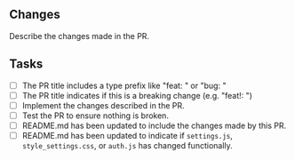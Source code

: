## Changes
Describe the changes made in the PR.

## Tasks
- [ ] The PR title includes a type prefix like "feat: " or "bug: "
- [ ] The PR title indicates if this is a breaking change (e.g. "feat!: ")
- [ ] Implement the changes described in the PR.
- [ ] Test the PR to ensure nothing is broken.
- [ ] README.md has been updated to include the changes made by this PR.
- [ ] README.md has been updated to indicate if `settings.js`, `style_settings.css`, or `auth.js` has changed functionally.